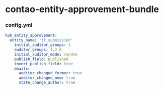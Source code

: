 # contao-entity-approvement-bundle

### config.yml

```yaml
huh_entity_approvement:
  entity_name: 'tl_submission'
    initial_auditor_groups: 1
    auditor_groups: 1,2,6
    initial_auditor_mode: random
    publish_field: published
    invert_publish_field: true
    emails:
      auditor_changed_former: true
      auditor_changed_new: true
      state_change_author: true
```